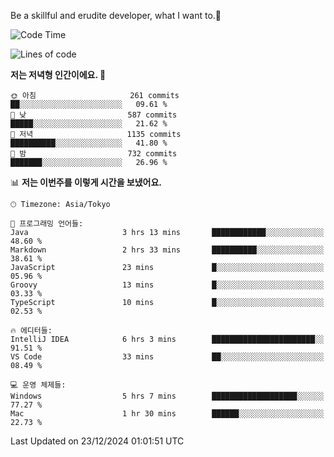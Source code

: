 Be a skillful and erudite developer, what I want to.👶

<!--START_SECTION:waka-->
![Code Time](http://img.shields.io/badge/Code%20Time-1%2C482%20hrs%206%20mins-blue)

![Lines of code](https://img.shields.io/badge/%EC%A0%80%EB%8A%94%20%EC%97%AC%ED%83%9C%EA%B9%8C%EC%A7%80%20-918.3%20thousand%20%EC%A4%84%EC%9D%98%20%EC%BD%94%EB%93%9C%EB%A5%BC%20%EC%9E%91%EC%84%B1%ED%96%88%EC%96%B4%EC%9A%94.-blue)

**저는 저녁형 인간이에요. 🦉** 

```text
🌞 아침                     261 commits         ██░░░░░░░░░░░░░░░░░░░░░░░   09.61 % 
🌆 낮　                     587 commits         █████░░░░░░░░░░░░░░░░░░░░   21.62 % 
🌃 저녁                     1135 commits        ██████████░░░░░░░░░░░░░░░   41.80 % 
🌙 밤　                     732 commits         ███████░░░░░░░░░░░░░░░░░░   26.96 % 
```


📊 **저는 이번주를 이렇게 시간을 보냈어요.** 

```text
🕑︎ Timezone: Asia/Tokyo

💬 프로그래밍 언어들: 
Java                     3 hrs 13 mins       ████████████░░░░░░░░░░░░░   48.60 % 
Markdown                 2 hrs 33 mins       ██████████░░░░░░░░░░░░░░░   38.61 % 
JavaScript               23 mins             █░░░░░░░░░░░░░░░░░░░░░░░░   05.96 % 
Groovy                   13 mins             █░░░░░░░░░░░░░░░░░░░░░░░░   03.33 % 
TypeScript               10 mins             █░░░░░░░░░░░░░░░░░░░░░░░░   02.53 % 

🔥 에디터들: 
IntelliJ IDEA            6 hrs 3 mins        ███████████████████████░░   91.51 % 
VS Code                  33 mins             ██░░░░░░░░░░░░░░░░░░░░░░░   08.49 % 

💻 운영 체제들: 
Windows                  5 hrs 7 mins        ███████████████████░░░░░░   77.27 % 
Mac                      1 hr 30 mins        ██████░░░░░░░░░░░░░░░░░░░   22.73 % 
```


 Last Updated on 23/12/2024 01:01:51 UTC
<!--END_SECTION:waka-->
